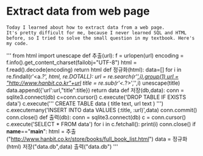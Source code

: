# Extract data from web page
    Today I learned about how to extract data from a web page.
    It's pretty difficult for me, because I never learned SQL and HTML before, so I tried to solve the small question in my textbook. Here's my code.

'''
    from html import unescape
def 추출(url):
    f = urlopen(url)
    encoding = f.info().get_content_charset(failobj="UTF-8")
    html = f.read().decode(encoding)
    return html
def 정규화(html):
    data=[]
    for i in re.findall(r'<td class="left"><a.*?</td>', html, re.DOTALL):
        url = re.search(r'<a href="(.*)">',i).group(1)
        url = "http://www.hanbit.co.kr"+url
        title = re.sub(r'<.*?>','',i)
        unescape(title)
        data.append({'url':url,"title":title})
    return data
def 저장(db,data):
    conn = sqlite3.connect(db)
    c=conn.cursor()
    c.execute('DROP TABLE IF EXISTS data')
    c.execute('''
            CREATE TABLE data  (
                title text,
                url text
            )
        ''')
    c.executemany('INSERT INTO data VALUES (:title, :url)',data)
    conn.commit()
    conn.close()
def 출력(db):
    conn = sqlite3.connect(db)
    c = conn.cursor()
    c.execute('SELECT * FROM data')
    for i in c.fetchall():
        print(i)
    conn.close()
if __name__=="__main__":
    html = 추출("http://www.hanbit.co.kr/store/books/full_book_list.html")
    data = 정규화(html)
    저장("data.db",data)
    출력("data.db")
'''